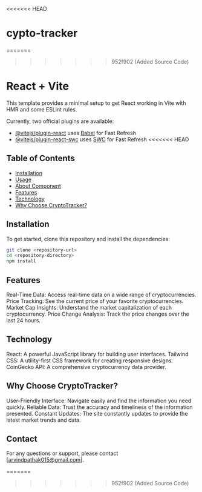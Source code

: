 <<<<<<< HEAD
# cypto-tracker
=======
>>>>>>> 952f902 (Added Source Code)
# React + Vite

This template provides a minimal setup to get React working in Vite with HMR and some ESLint rules.

Currently, two official plugins are available:

- [@vitejs/plugin-react](https://github.com/vitejs/vite-plugin-react/blob/main/packages/plugin-react/README.md) uses [Babel](https://babeljs.io/) for Fast Refresh
- [@vitejs/plugin-react-swc](https://github.com/vitejs/vite-plugin-react-swc) uses [SWC](https://swc.rs/) for Fast Refresh
<<<<<<< HEAD

## Table of Contents

- [Installation](#installation)
- [Usage](#usage)
- [About Component](#about-component)
- [Features](#features)
- [Technology](#technology)
- [Why Choose CryptoTracker?](#why-choose-cryptotracker)

## Installation

To get started, clone this repository and install the dependencies:

```bash
git clone <repository-url>
cd <repository-directory>
npm install
```

## Features

Real-Time Data: Access real-time data on a wide range of cryptocurrencies.
Price Tracking: See the current price of your favorite cryptocurrencies.
Market Cap Insights: Understand the market capitalization of each cryptocurrency.
Price Change Analysis: Track the price changes over the last 24 hours.

## Technology

React: A powerful JavaScript library for building user interfaces.
Tailwind CSS: A utility-first CSS framework for creating responsive designs.
CoinGecko API: A comprehensive cryptocurrency data provider.

## Why Choose CryptoTracker?
User-Friendly Interface: Navigate easily and find the information you need quickly.
Reliable Data: Trust the accuracy and timeliness of the information presented.
Constant Updates: The site constantly updates to provide the latest market trends and data.

## Contact
For any questions or support, please contact [arvindpathak015@gmail.com].


=======
>>>>>>> 952f902 (Added Source Code)

